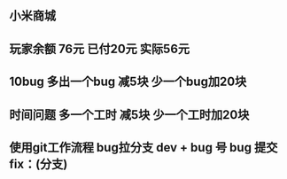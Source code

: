 ## 小米商城
## 玩家余额 76元 已付20元 实际56元
## 10bug  多出一个bug 减5块 少一个bug加20块
## 时间问题 多一个工时 减5块 少一个工时加20块
## 使用git工作流程 bug拉分支 dev + bug 号  bug 提交 fix：(分支)